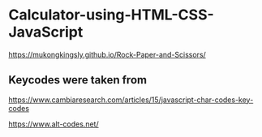 # Calculator-using-HTML-CSS-JavaScript

https://mukongkingsly.github.io/Rock-Paper-and-Scissors/

## Keycodes were taken from

https://www.cambiaresearch.com/articles/15/javascript-char-codes-key-codes

https://www.alt-codes.net/